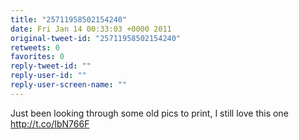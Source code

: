 ```yaml
---
title: "25711958502154240"
date: Fri Jan 14 00:33:03 +0000 2011
original-tweet-id: "25711958502154240"
retweets: 0
favorites: 0
reply-tweet-id: ""
reply-user-id: ""
reply-user-screen-name: ""
---
```

Just been looking through some old pics to print, I still love this one http://t.co/IbN766F

